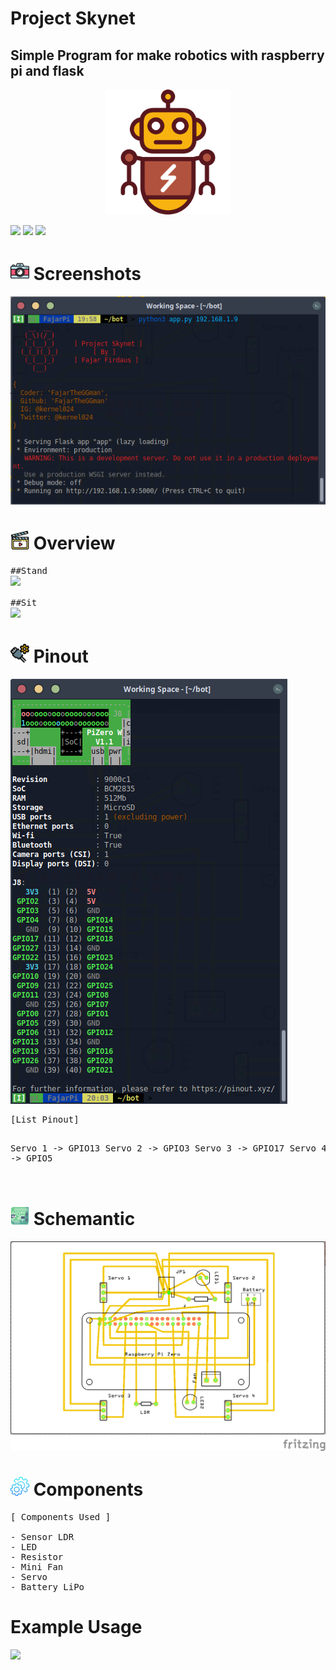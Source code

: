 # Project Skynet
## Simple Program for make robotics with raspberry pi and flask

<div align='center'>
  <img src='https://raw.githubusercontent.com/FajarTheGGman/Project-Skynet/master/.img/icon.png' width="200" height="200"/>
</div>

<img src="https://img.shields.io/badge/Language-Python-yellow?style=for-the-badge" />  <img src="https://img.shields.io/badge/Framework-Flask-orange?style=for-the-badge" />  <img src="https://img.shields.io/badge/Machine-RaspberryPi-red?style=for-the-badge" />

# <img src="https://raw.githubusercontent.com/FajarTheGGman/Project-Skynet/master/.img/icon/screenshot.png" width="30" height="30"/> Screenshots
<img src="https://raw.githubusercontent.com/FajarTheGGman/Project-Skynet/master/.img/screenshot.png"/>

# <img src="https://raw.githubusercontent.com/FajarTheGGman/Project-Skynet/master/.img/overview.png" width="30" height="30"/> Overview
<pre>
##Stand
<img src="https://raw.githubusercontent.com/FajarTheGGman/Project-Skynet/master/.img/stand.gif"/>

##Sit
<img src="https://raw.githubusercontent.com/FajarTheGGman/Project-Skynet/master/.img/sit.gif"/>
</pre>

# <img src="https://raw.githubusercontent.com/FajarTheGGman/Project-Skynet/master/.img/icon/pinout.png" width="30" height="30"/> Pinout
<img src="https://raw.githubusercontent.com/FajarTheGGman/Project-Skynet/master/.img/pinout.png"/>
<pre>
[List Pinout]

Servo 1 -> GPIO13
Servo 2 -> GPIO3
Servo 3 -> GPIO17
Servo 4 -> GPIO5

</pre>


# <img src="https://raw.githubusercontent.com/FajarTheGGman/Project-Skynet/master/.img/icon/schemantic.png" width="30" height="30"/> Schemantic
<img src="https://raw.githubusercontent.com/FajarTheGGman/Project-Skynet/master/.img/skematik.png"/>

# <img src="https://raw.githubusercontent.com/FajarTheGGman/Project-Skynet/master/.img/icon/components.png" width="30" height="30"/> Components
<pre>
[ Components Used ]

- Sensor LDR
- LED
- Resistor
- Mini Fan
- Servo
- Battery LiPo
</pre>


# Example Usage
<a href="https://asciinema.org/a/WYmFPF6y6yeInopyk6Le1Eh3A" target="_blank"><img src="https://asciinema.org/a/WYmFPF6y6yeInopyk6Le1Eh3A.svg" /></a>
